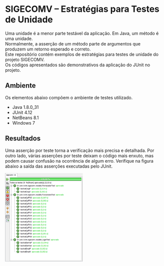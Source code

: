 # SIGECOMV – Estratégias para Testes de Unidade
Uma unidade é a menor parte testável da aplicação. Em Java, um método é uma unidade.  
Normalmente, a asserção de um método parte de argumentos que produzem um retorno esperado e correto.  
Este repositório contém exemplos de estratégias para testes de unidade do projeto SIGECOMV.  
Os códigos apresentados são demonstrativos da aplicação do JUnit no projeto.

## Ambiente
Os elementos abaixo compõem o ambiente de testes utilizado.
- Java 1.8.0_31  
- JUnit 4.12  
- NetBeans 8.1  
- Windows 7

## Resultados

Uma asserção por teste torna a verificação mais precisa e detalhada. Por outro lado, várias asserções por teste deixam o código mais enxuto, mas podem causar confusão na ocorrência de algum erro. Verifique na figura abaixo a saída das asserções executadas pelo JUnit.  

<img src="doc/resultado_execucao_testes_unitarios.jpg" width="50%">
